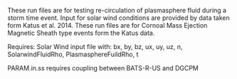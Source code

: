 These run files are for testing re-circulation of plasmasphere fluid during
a storm time event. Input for solar wind conditions are provided by data
taken form Katus et al. 2014. These run files are for Cornoal Mass Ejection Magnetic
Sheath type events form the Katus data.

Requires:
Solar Wind input file with: bx, by, bz, ux, uy, uz, n, SolarwindFluidRho, PlasmasphereFuildRho, t

PARAM.in.ss
requires coupling between BATS-R-US and DGCPM
